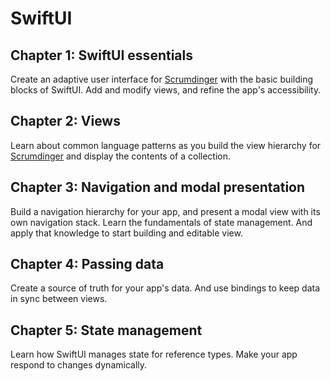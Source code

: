 # SwiftUI

## Chapter 1: SwiftUI essentials
 Create an adaptive user interface for [Scrumdinger](Scrumdinger) with the basic building blocks of SwiftUI. Add and modify views, and refine the app's accessibility.

## Chapter 2: Views
 Learn about common language patterns as you build the view hierarchy for [Scrumdinger](Scrumdinger) and display the contents of a collection.

## Chapter 3: Navigation and modal presentation
 Build a navigation hierarchy for your app, and present a modal view with its own navigation stack. Learn the fundamentals of state management. And apply that knowledge to start building and editable view.

## Chapter 4: Passing data
 Create a source of truth for your app's data. And use bindings to keep data in sync between views.

## Chapter 5: State management
 Learn how SwiftUI manages state for reference types. Make your app respond to changes dynamically.
